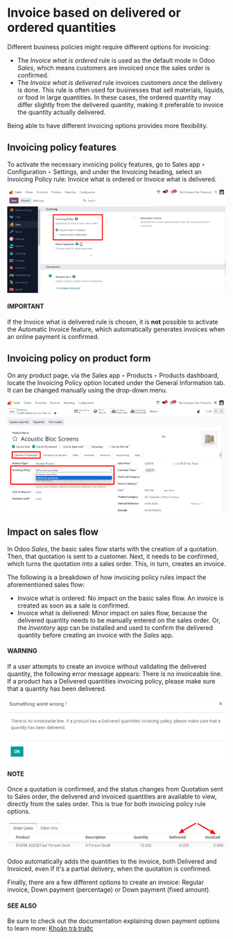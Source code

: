 # Invoice based on delivered or ordered quantities

Different business policies might require different options for invoicing:

- The *Invoice what is ordered* rule is used as the default mode in Odoo *Sales*, which means
  customers are invoiced once the sales order is confirmed.
- The *Invoice what is delivered* rule invoices customers once the delivery is done. This rule is
  often used for businesses that sell materials, liquids, or food in large quantities. In these
  cases, the ordered quantity may differ slightly from the delivered quantity, making it preferable
  to invoice the quantity actually delivered.

Being able to have different invoicing options provides more flexibility.

## Invoicing policy features

To activate the necessary invoicing policy features, go to Sales app ‣
Configuration ‣ Settings, and under the Invoicing heading, select an
Invoicing Policy rule: Invoice what is ordered or Invoice what is
delivered.

![Choosing an invoicing policy on Odoo Sales.](../../../../_images/invoicing-policy-setting.png)

#### IMPORTANT
If the Invoice what is delivered rule is chosen, it is **not** possible to activate
the Automatic Invoice feature, which automatically generates invoices when an online
payment is confirmed.

## Invoicing policy on product form

On any product page, via the Sales app ‣ Products ‣ Products dashboard, locate
the Invoicing Policy option located under the General Information tab. It
can be changed manually using the drop-down menu.

![How to change your invoicing policy on a product form on Odoo Sales.](../../../../_images/invoicing-policy-general-info-tab.png)

## Impact on sales flow

In Odoo *Sales*, the basic sales flow starts with the creation of a quotation. Then, that quotation
is sent to a customer. Next, it needs to be confirmed, which turns the quotation into a sales order.
This, in turn, creates an invoice.

The following is a breakdown of how invoicing policy rules impact the aforementioned sales flow:

- Invoice what is ordered: No impact on the basic sales flow. An invoice is created as
  soon as a sale is confirmed.
- Invoice what is delivered: Minor impact on sales flow, because the delivered quantity
  needs to be manually entered on the sales order. Or, the *Inventory* app can be installed and used
  to confirm the delivered quantity before creating an invoice with the *Sales* app.

#### WARNING
If a user attempts to create an invoice without validating the delivered quantity, the following
error message appears: There is no invoiceable line. If a product has a Delivered
quantities invoicing policy, please make sure that a quantity has been delivered.

![If Delivered Quantities invoicing policy is chosen, ensure a quantity has been delivered.](../../../../_images/invoicing-policy-error-message.png)

#### NOTE
Once a quotation is confirmed, and the status changes from Quotation sent to
Sales order, the delivered and invoiced quantities are available to view, directly
from the sales order. This is true for both invoicing policy rule options.

![How to see your delivered and invoiced quantities on Odoo Sales.](../../../../_images/invoicing-policy-order-lines.png)

Odoo automatically adds the quantities to the invoice, both Delivered and
Invoiced, even if it's a partial delivery, when the quotation is confirmed.

Finally, there are a few different options to create an invoice: Regular invoice,
Down payment (percentage) or Down payment (fixed amount).

#### SEE ALSO
Be sure to check out the documentation explaining down payment options to learn more:
[Khoản trả trước](down_payment.md)
